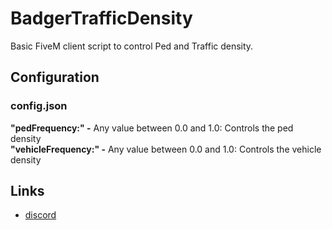# BadgerTrafficDensity
Basic FiveM client script to control Ped and Traffic density.

## Configuration
### config.json
**"pedFrequency:" -** Any value between 0.0 and 1.0: Controls the ped density  
**"vehicleFrequency:" -** Any value between 0.0 and 1.0: Controls the vehicle density

## Links
- [discord](https://discord.gg/TFCQE8d)
